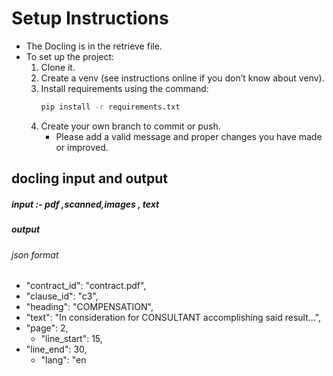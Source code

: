 # Setup Instructions

- The Docling is in the retrieve file.  
- To set up the project:
  1. Clone it.  
  2. Create a venv (see instructions online if you don’t know about venv).  
  3. Install requirements using the command:  
     ```bash
     pip install -r requirements.txt
     ```
  4. Create your own branch to commit or push.  
     - Please add a valid message and proper changes you have made or improved.

## docling input and output
  ##### input :- pdf ,scanned,images , text 
  ##### output 
  ###### json format
 - "contract_id": "contract.pdf",
  - "clause_id": "c3",
  - "heading": "COMPENSATION",
  - "text": "In consideration for CONSULTANT accomplishing said result...",
  - "page": 2,
     - "line_start": 15,
  - "line_end": 30,
     - "lang": "en


 
